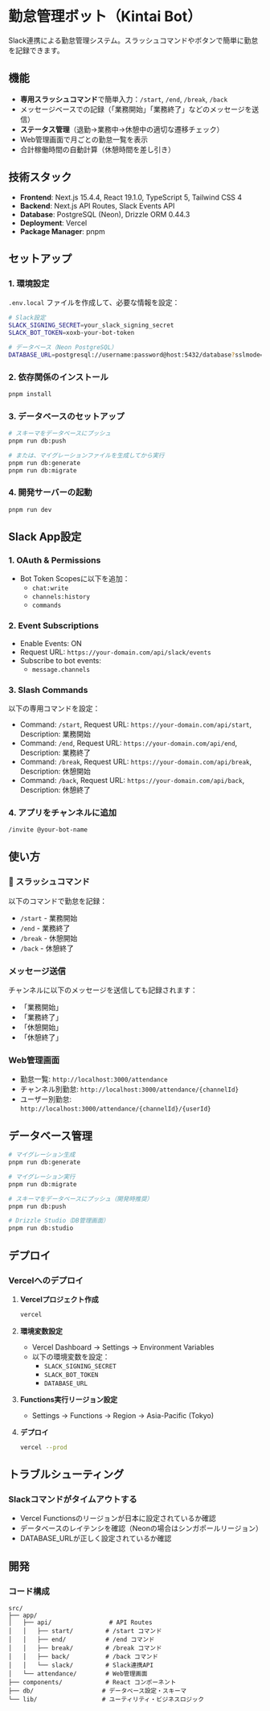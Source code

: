 # 勤怠管理ボット（Kintai Bot）

Slack連携による勤怠管理システム。スラッシュコマンドやボタンで簡単に勤怠を記録できます。

## 機能

- **専用スラッシュコマンド**で簡単入力：`/start`, `/end`, `/break`, `/back`
- メッセージベースでの記録（「業務開始」「業務終了」などのメッセージを送信）
- **ステータス管理**（退勤→業務中→休憩中の適切な遷移チェック）
- Web管理画面で月ごとの勤怠一覧を表示
- 合計稼働時間の自動計算（休憩時間を差し引き）

## 技術スタック

- **Frontend**: Next.js 15.4.4, React 19.1.0, TypeScript 5, Tailwind CSS 4
- **Backend**: Next.js API Routes, Slack Events API
- **Database**: PostgreSQL (Neon), Drizzle ORM 0.44.3
- **Deployment**: Vercel
- **Package Manager**: pnpm

## セットアップ

### 1. 環境設定

`.env.local` ファイルを作成して、必要な情報を設定：

```bash
# Slack設定
SLACK_SIGNING_SECRET=your_slack_signing_secret
SLACK_BOT_TOKEN=xoxb-your-bot-token

# データベース（Neon PostgreSQL）
DATABASE_URL=postgresql://username:password@host:5432/database?sslmode=require
```

### 2. 依存関係のインストール

```bash
pnpm install
```

### 3. データベースのセットアップ

```bash
# スキーマをデータベースにプッシュ
pnpm run db:push

# または、マイグレーションファイルを生成してから実行
pnpm run db:generate
pnpm run db:migrate
```

### 4. 開発サーバーの起動

```bash
pnpm run dev
```

## Slack App設定

### 1. OAuth & Permissions

- Bot Token Scopesに以下を追加：
  - `chat:write`
  - `channels:history`
  - `commands`

### 2. Event Subscriptions

- Enable Events: ON
- Request URL: `https://your-domain.com/api/slack/events`
- Subscribe to bot events:
  - `message.channels`

### 3. Slash Commands
以下の専用コマンドを設定：
- Command: `/start`, Request URL: `https://your-domain.com/api/start`, Description: 業務開始
- Command: `/end`, Request URL: `https://your-domain.com/api/end`, Description: 業務終了
- Command: `/break`, Request URL: `https://your-domain.com/api/break`, Description: 休憩開始
- Command: `/back`, Request URL: `https://your-domain.com/api/back`, Description: 休憩終了

### 4. アプリをチャンネルに追加

```bash
/invite @your-bot-name
```

## 使い方

### 🚀 スラッシュコマンド

以下のコマンドで勤怠を記録：

- `/start` - 業務開始
- `/end` - 業務終了
- `/break` - 休憩開始
- `/back` - 休憩終了

### メッセージ送信

チャンネルに以下のメッセージを送信しても記録されます：

- 「業務開始」
- 「業務終了」
- 「休憩開始」
- 「休憩終了」

### Web管理画面

- 勤怠一覧: `http://localhost:3000/attendance`
- チャンネル別勤怠: `http://localhost:3000/attendance/{channelId}`
- ユーザー別勤怠: `http://localhost:3000/attendance/{channelId}/{userId}`

## データベース管理

```bash
# マイグレーション生成
pnpm run db:generate

# マイグレーション実行
pnpm run db:migrate

# スキーマをデータベースにプッシュ（開発時推奨）
pnpm run db:push

# Drizzle Studio（DB管理画面）
pnpm run db:studio
```

## デプロイ

### Vercelへのデプロイ

1. **Vercelプロジェクト作成**

   ```bash
   vercel
   ```

2. **環境変数設定**
   - Vercel Dashboard → Settings → Environment Variables
   - 以下の環境変数を設定：
     - `SLACK_SIGNING_SECRET`
     - `SLACK_BOT_TOKEN`
     - `DATABASE_URL`

3. **Functions実行リージョン設定**
   - Settings → Functions → Region → Asia-Pacific (Tokyo)

4. **デプロイ**

   ```bash
   vercel --prod
   ```

## トラブルシューティング

### Slackコマンドがタイムアウトする

- Vercel Functionsのリージョンが日本に設定されているか確認
- データベースのレイテンシを確認（Neonの場合はシンガポールリージョン）
- DATABASE_URLが正しく設定されているか確認

## 開発

### コード構成
```
src/
├── app/
│   ├── api/                # API Routes
│   │   ├── start/         # /start コマンド
│   │   ├── end/           # /end コマンド
│   │   ├── break/         # /break コマンド
│   │   ├── back/          # /back コマンド
│   │   └── slack/         # Slack連携API
│   └── attendance/        # Web管理画面
├── components/            # React コンポーネント
├── db/                   # データベース設定・スキーマ
└── lib/                  # ユーティリティ・ビジネスロジック
```